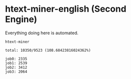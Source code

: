 # htext-miner-english (Second Engine)

Everything doing here is automated.

```
htext-miner

total: 10350/9523 (108.68423816024362%)

job0: 2335
job1: 2539
job2: 3412
job3: 2064
```